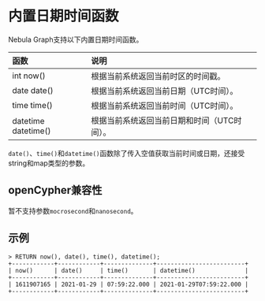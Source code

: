 # 内置日期时间函数

Nebula Graph支持以下内置日期时间函数。

|函数| 说明 |
|:----  | :----|
|int now()  | 根据当前系统返回当前时区的时间戳。 |
|date date() | 根据当前系统返回当前日期（UTC时间）。 |
|time time() | 根据当前系统返回当前时间（UTC时间）。 |
|datetime datetime() | 根据当前系统返回当前日期和时间（UTC时间）。 |

`date()`、`time()`和`datetime()`函数除了传入空值获取当前时间或日期，还接受string和map类型的参数。

## openCypher兼容性

暂不支持参数`mocrosecond`和`nanosecond`。

## 示例

```ngql
> RETURN now(), date(), time(), datetime();
+------------+------------+--------------+-------------------------+
| now()      | date()     | time()       | datetime()              |
+------------+------------+--------------+-------------------------+
| 1611907165 | 2021-01-29 | 07:59:22.000 | 2021-01-29T07:59:22.000 |
+------------+------------+--------------+-------------------------+
```